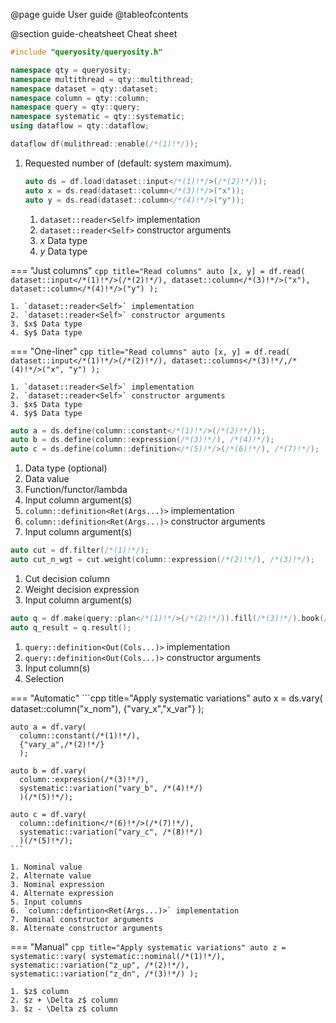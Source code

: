 @page guide User guide
@tableofcontents

@section guide-cheatsheet Cheat sheet

```cpp
#include "queryosity/queryosity.h"

namespace qty = queryosity;
namespace multithread = qty::multithread;
namespace dataset = qty::dataset;
namespace column = qty::column;
namespace query = qty::query;
namespace systematic = qty::systematic;
using dataflow = qty::dataflow;
```

```cpp title="Create a dataflow"
dataflow df(mulithread::enable(/*(1)!*/));
```

1. Requested number of (default: system maximum).

    ```cpp
    auto ds = df.load(dataset::input</*(1)!*/>(/*(2)!*/));
    auto x = ds.read(dataset::column</*(3)!*/>("x"));
    auto y = ds.read(dataset::column</*(4)!*/>("y"));
    ```

    1. `dataset::reader<Self>` implementation
    2. `dataset::reader<Self>` constructor arguments
    3. $x$ Data type
    4. $y$ Data type

=== "Just columns"
    ```cpp title="Read columns"
    auto [x, y] = df.read(
      dataset::input</*(1)!*/>(/*(2)!*/),
      dataset::column</*(3)!*/>("x"),
      dataset::column</*(4)!*/>("y")
      );
    ```

    1. `dataset::reader<Self>` implementation
    2. `dataset::reader<Self>` constructor arguments
    3. $x$ Data type
    4. $y$ Data type

=== "One-liner"
    ```cpp title="Read columns"
    auto [x, y] = df.read(
      dataset::input</*(1)!*/>(/*(2)!*/),
      dataset::columns</*(3)!*/,/*(4)!*/>("x", "y")
      );
    ```

    1. `dataset::reader<Self>` implementation
    2. `dataset::reader<Self>` constructor arguments
    3. $x$ Data type
    4. $y$ Data type

```cpp title="Define columns"
auto a = ds.define(column::constant</*(1)!*/>(/*(2)!*/));
auto b = ds.define(column::expression(/*(3)!*/), /*(4)!*/);
auto c = ds.define(column::definition</*(5)!*/>(/*(6)!*/), /*(7)!*/);
```

1. Data type (optional)
2. Data value
3. Function/functor/lambda
4. Input column argument(s)
5. `column::definition<Ret(Args...)>` implementation
5. `column::definition<Ret(Args...)>` constructor arguments
7. Input column argument(s)

```cpp title="Apply selections"
auto cut = df.filter(/*(1)!*/);
auto cut_n_wgt = cut.weight(column::expression(/*(2)!*/), /*(3)!*/);
```

1. Cut decision column
2. Weight decision expression
3. Input column argument(s)

```cpp title="Make queries"
auto q = df.make(query::plan</*(1)!*/>(/*(2)!*/)).fill(/*(3)!*/).book(/*(4)!*/);
auto q_result = q.result();
```

1. `query::definition<Out(Cols...)>` implementation
2. `query::definition<Out(Cols...)>` constructor arguments
3. Input column(s)
4. Selection

=== "Automatic"
    ```cpp title="Apply systematic variations"
    auto x = ds.vary(
      dataset::column("x_nom"),
      {"vary_x","x_var"}
      );

    auto a = df.vary(
      column::constant(/*(1)!*/),
      {"vary_a",/*(2)!*/}
      );

    auto b = df.vary(
      column::expression(/*(3)!*/),
      systematic::variation("vary_b", /*(4)!*/)
      )(/*(5)!*/);

    auto c = df.vary(
      column::definition</*(6)!*/>(/*(7)!*/),
      systematic::variation("vary_c", /*(8)!*/)
      )(/*(5)!*/);
    ```

    1. Nominal value
    2. Alternate value
    3. Nominal expression
    4. Alternate expression
    5. Input columns
    6. `column::defintion<Ret(Args...)>` implementation
    7. Nominal constructor arguments
    8. Alternate constructor arguments

=== "Manual"
    ```cpp title="Apply systematic variations"
    auto z = systematic::vary(
      systematic::nominal(/*(1)!*/), 
      systematic::variation("z_up", /*(2)!*/), 
      systematic::variation("z_dn", /*(3)!*/)
      );
    ```

    1. $z$ column
    2. $z + \Delta z$ column
    3. $z - \Delta z$ column
